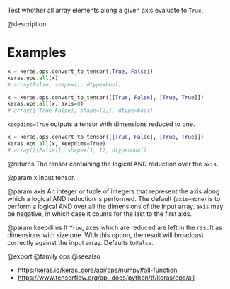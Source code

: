 Test whether all array elements along a given axis evaluate to `True`.

@description

# Examples
```python
x = keras.ops.convert_to_tensor([True, False])
keras.ops.all(x)
# array(False, shape=(), dtype=bool)
```

```python
x = keras.ops.convert_to_tensor([[True, False], [True, True]])
keras.ops.all(x, axis=0)
# array([ True False], shape=(2,), dtype=bool)
```

`keepdims=True` outputs a tensor with dimensions reduced to one.
```python
x = keras.ops.convert_to_tensor([[True, False], [True, True]])
keras.ops.all(x, keepdims=True)
# array([[False]], shape=(1, 1), dtype=bool)
```

@returns
The tensor containing the logical AND reduction over the `axis`.

@param x
Input tensor.

@param axis
An integer or tuple of integers that represent the axis along
which a logical AND reduction is performed. The default
(`axis=None`) is to perform a logical AND over all the dimensions
of the input array. `axis` may be negative, in which case it counts
for the last to the first axis.

@param keepdims
If `True`, axes which are reduced are left in the result as
dimensions with size one. With this option, the result will
broadcast correctly against the input array. Defaults to`False`.

@export
@family ops
@seealso
+ <https:/keras.io/keras_core/api/ops/numpy#all-function>
+ <https://www.tensorflow.org/api_docs/python/tf/keras/ops/all>
